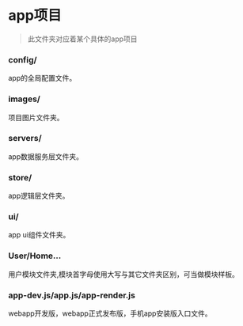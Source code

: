 # app项目

> 此文件夹对应着某个具体的app项目

### config/
app的全局配置文件。

### images/
项目图片文件夹。

### servers/
app数据服务层文件夹。

### store/
app逻辑层文件夹。

### ui/
app ui组件文件夹。

### User/Home...
用户模块文件夹,模块首字母使用大写与其它文件夹区别，可当做模块样板。

### app-dev.js/app.js/app-render.js
webapp开发版，webapp正式发布版，手机app安装版入口文件。



